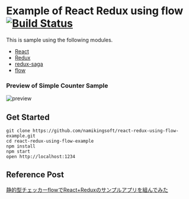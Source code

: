 Example of React Redux using flow [![Build Status][travis-badge]][travis-url]
==============================
This is sample using the following modules.

* [React](https://github.com/facebook/react)
* [Redux](https://github.com/reactjs/redux)
* [redux-saga](https://github.com/yelouafi/redux-saga)
* [flow](https://github.com/facebook/flow)

### Preview of Simple Counter Sample
![preview](https://cloud.githubusercontent.com/assets/3187220/15407379/7e405ed8-1e45-11e6-80c7-77384547aef5.gif)


Get Started
------------------------------
```
git clone https://github.com/namikingsoft/react-redux-using-flow-example.git
cd react-redux-using-flow-example
npm install
npm start
open http://localhost:1234
```


Reference Post
------------------------------
[静的型チェッカーflowでReact+Reduxのサンプルアプリを組んでみた](http://blog.namiking.net/post/2016/05/react-redux-using-flow-example/)


[travis-badge]: https://travis-ci.org/namikingsoft/react-redux-using-flow-example.svg?branch=master
[travis-url]: https://travis-ci.org/namikingsoft/react-redux-using-flow-example
